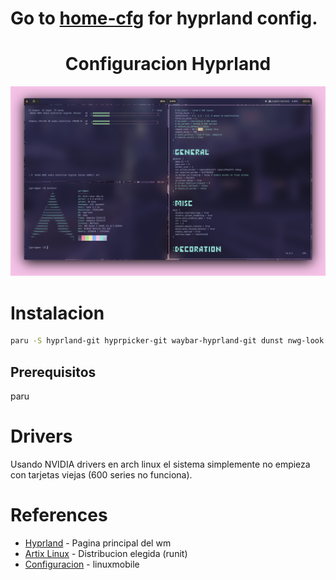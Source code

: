 # Go to [home-cfg](https://github.com/awtGerry/home-cfg) for hyprland config.

<div align="center">
    <h1><strong>Configuracion Hyprland</strong></h1>
    <img title="p1" alt="Alt text" src="1687634030.screensht.png">
</div>

# Instalacion
```sh
paru -S hyprland-git hyprpicker-git waybar-hyprland-git dunst nwg-look wf-recored wlogout wlsunset
```

## Prerequisitos
paru

# Drivers
Usando NVIDIA drivers en arch linux el sistema simplemente no empieza con tarjetas viejas (600 series no funciona).

# References
- [Hyprland](https://hyprland.org/) - Pagina principal del wm
- [Artix Linux](https://artixlinux.org/) - Distribucion elegida (runit)
- [Configuracion](https://github.com/linuxmobile/hyprland-dots) - linuxmobile
